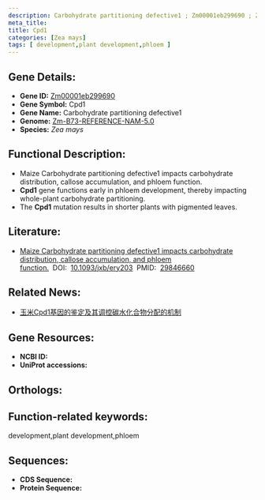 ```yaml
---
description: Carbohydrate partitioning defective1 ; Zm00001eb299690 ; Zea mays
meta_title:
title: Cpd1
categories: [Zea mays]
tags: [ development,plant development,phloem ]
---
```


## Gene Details:
- **Gene ID:**	[Zm00001eb299690]()
- **Gene Symbol:** Cpd1
- **Gene Name:** Carbohydrate partitioning defective1
- **Genome:** [Zm-B73-REFERENCE-NAM-5.0]()
- **Species:** *Zea mays*

## Functional Description:
   - Maize Carbohydrate partitioning defective1 impacts carbohydrate distribution, callose accumulation, and phloem function.
   - **Cpd1** gene functions early in phloem development, thereby impacting whole-plant carbohydrate partitioning.
   - The **Cpd1** mutation results in shorter plants with pigmented leaves.

## Literature:
   - [Maize Carbohydrate partitioning defective1 impacts carbohydrate distribution, callose accumulation, and phloem function.]( https://academic.oup.com/jxb/article/69/16/3917/5006194?login=true)&nbsp;&nbsp;DOI:&nbsp;&nbsp;[10.1093/jxb/ery203](https://academic.oup.com/jxb/article/69/16/3917/5006194?login=true)&nbsp;&nbsp;PMID:&nbsp;&nbsp;[29846660](https://pubmed.ncbi.nlm.nih.gov/29846660/)

## Related News:
   - [玉米Cpd1基因的鉴定及其调控碳水化合物分配的机制](https://mp.weixin.qq.com/s?__biz=MzU3ODY3MDM0NA==&mid=2247488034&idx=4&sn=170ffaaa7d9c67166977ee790ad174a5&chksm=fd708845ca0701531fcdcf37215cfbc9fcfc33e08ce328d7cc71e25287fb720a0810457416bd&scene=27#wechat_redirect)

## Gene Resources:
- **NCBI ID:** [](https://www.ncbi.nlm.nih.gov/gene/?term=)
- **UniProt accessions:** [](https://www.uniprot.org/uniprotkb//entry)

## Orthologs:

## Function-related keywords:
development,plant development,phloem

## Sequences:
- **CDS Sequence:**
- **Protein Sequence:**
